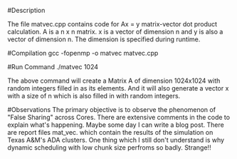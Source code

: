 #Description

The file matvec.cpp contains code for Ax = y matrix-vector dot product calculation. A is a n x n matrix. x is a vector of dimension n and y is also a vector of dimension n. The dimension is specified during runtime.

#Compilation
gcc -fopenmp -o matvec matvec.cpp

#Run Command
./matvec 1024

The above command will create a Matrix A of dimension 1024x1024 with random integers filled in as its elements. And it will also generate a vector x with a size of n which is also filled in with random integers.

#Observations
The primary objective is to observe the phenomenon of "False Sharing" across Cores. There are extensive comments in the code to explain what's happening. Maybe some day I can write a blog post.
There are report files mat_vec.<number> which contain the results of the simulation on Texas A&M's ADA clusters. One thing which I still don't understand is why dynamic scheduling with low chunk size perfroms so badly. Strange!!
